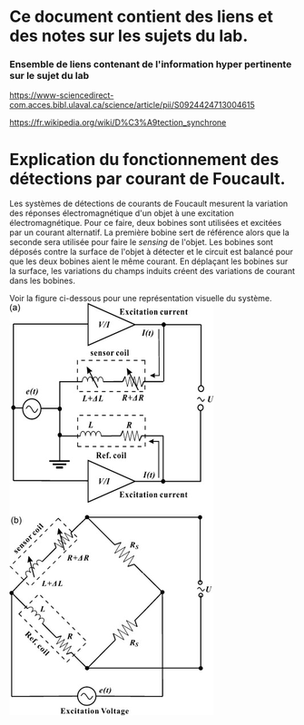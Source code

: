 # Ce document contient des liens et des notes sur les sujets du lab.

### Ensemble de liens contenant de l'information hyper pertinente sur le sujet du lab

https://www-sciencedirect-com.acces.bibl.ulaval.ca/science/article/pii/S0924424713004615

https://fr.wikipedia.org/wiki/D%C3%A9tection_synchrone


# Explication du fonctionnement des détections par courant de Foucault. 

Les systèmes de détections de courants de Foucault mesurent la variation des  réponses électromagnétique d'un objet à une excitation électromagnétique. Pour ce faire, deux bobines sont utilisées et excitées par un courant alternatif. La première bobine sert de référence
alors que la seconde sera utilisée pour faire le *sensing* de l'objet. Les bobines sont déposés contre la surface de l'objet à détecter et le circuit est balancé pour que les deux bobines aient le même courant. En déplaçant les bobines sur la surface, les variations du champs induits créent des variations de courant dans les bobines. 

 Voir la figure ci-dessous pour une représentation visuelle du système.
![](images/1-s2.0-S0924424713004615-gr2.jpg)

